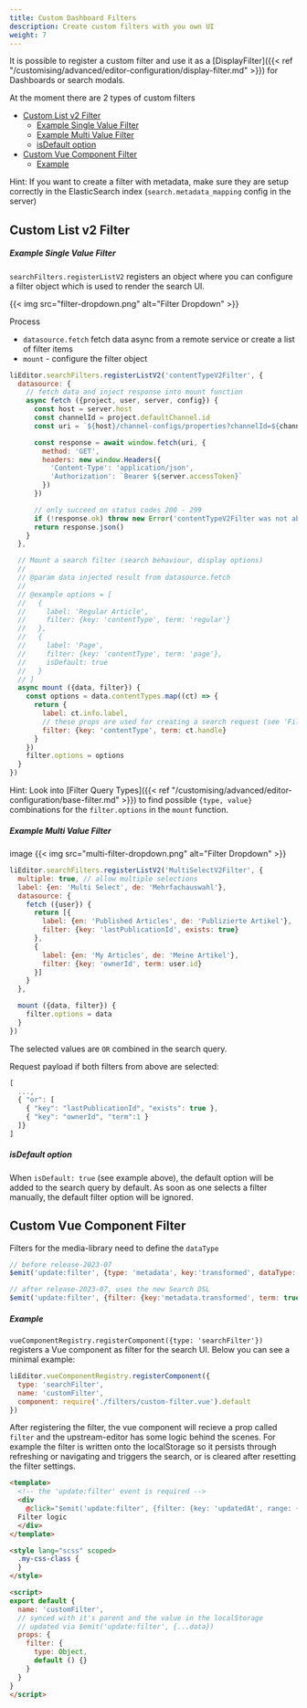 ```yaml
---
title: Custom Dashboard Filters
description: Create custom filters with you own UI
weight: 7
---
```


It is possible to register a custom filter and use it as a [DisplayFilter]({{< ref "/customising/advanced/editor-configuration/display-filter.md" >}}) for Dashboards or search modals.

At the moment there are 2 types of custom filters
- [Custom List v2 Filter](#custom-list-v2-filter)
  - [Example Single Value Filter](#example-single-value-filter)
  - [Example Multi Value Filter](#example-multi-value-filter)
  - [isDefault option](#isdefault-option)
- [Custom Vue Component Filter](#custom-vue-component-filter)
  - [Example](#example)

Hint: If you want to create a filter with metadata, make sure they are setup correctly in the ElasticSearch index (`search.metadata_mapping` config in the server)


## Custom List v2 Filter

##### Example Single Value Filter

`searchFilters.registerListV2` registers an object where you can configure a filter object which is used to render the search UI.

{{< img src="filter-dropdown.png" alt="Filter Dropdown" >}}

Process
- `datasource.fetch` fetch data async from a remote service or create a list of filter items
- `mount` - configure the filter object

```js
liEditor.searchFilters.registerListV2('contentTypeV2Filter', {
  datasource: {
    // fetch data and inject response into mount function
    async fetch ({project, user, server, config}) {
      const host = server.host
      const channelId = project.defaultChannel.id
      const uri = `${host}/channel-configs/properties?channelId=${channelId}&properties=contentTypes`

      const response = await window.fetch(uri, {
        method: 'GET',
        headers: new window.Headers({
          'Content-Type': 'application/json',
          'Authorization': `Bearer ${server.accessToken}`
        })
      })

      // only succeed on status codes 200 - 299
      if (!response.ok) throw new Error('contentTypeV2Filter was not able to fetch data')
      return response.json()
    }
  },

  // Mount a search filter (search behaviour, display options)
  //
  // @param data injected result from datasource.fetch
  //
  // @example options = [
  //   {
  //     label: 'Regular Article',
  //     filter: {key: 'contentType', term: 'regular'}
  //   },
  //   {
  //     label: 'Page',
  //     filter: {key: 'contentType', term: 'page'},
  //     isDefault: true
  //   }
  // ]
  async mount ({data, filter}) {
    const options = data.contentTypes.map((ct) => {
      return {
        label: ct.info.label,
        // these props are used for creating a search request (see 'Filter Query Types' link below)
        filter: {key: 'contentType', term: ct.handle}
      }
    })
    filter.options = options
  }
})
```

Hint: Look into [Filter Query Types]({{< ref "/customising/advanced/editor-configuration/base-filter.md" >}}) to find possible `{type, value}` combinations for the `filter.options` in the `mount` function.

##### Example Multi Value Filter

image {{< img src="multi-filter-dropdown.png" alt="Filter Dropdown" >}}

```js
liEditor.searchFilters.registerListV2('MultiSelectV2Filter', {
  multiple: true, // allow multiple selections
  label: {en: 'Multi Select', de: 'Mehrfachauswahl'},
  datasource: {
    fetch ({user}) {
      return [{
        label: {en: 'Published Articles', de: 'Publizierte Artikel'},
        filter: {key: 'lastPublicationId', exists: true}
      },
      {
        label: {en: 'My Articles', de: 'Meine Artikel'},
        filter: {key: 'ownerId', term: user.id}
      }]
    }
  },

  mount ({data, filter}) {
    filter.options = data
  }
})
```

The selected values are `OR` combined in the search query.

Request payload if both filters from above are selected:

```js
[
  ...,
  { "or": [
    { "key": "lastPublicationId", "exists": true },
    { "key": "ownerId", "term":1 }
  ]}
]
```

##### isDefault option

When `isDefault: true` (see example above), the default option will be added to the search query by default. As soon as one selects a filter manually, the default filter option will be ignored.



## Custom Vue Component Filter

Filters for the media-library need to define the `dataType`
```js
// before release-2023-07
$emit('update:filter', {type: 'metadata', key:'transformed', dataType: 'boolean', value: true})

// after release-2023-07, uses the new Search DSL
$emit('update:filter', {filter: {key:'metadata.transformed', term: true}})
```

##### Example

`vueComponentRegistry.registerComponent({type: 'searchFilter'})` registers a Vue component as filter for the search UI. Below you can see a minimal example:

```js
liEditor.vueComponentRegistry.registerComponent({
  type: 'searchFilter',
  name: 'customFilter',
  component: require('./filters/custom-filter.vue').default
})
```

After registering the filter, the vue component will recieve a prop called `filter` and the upstream-editor has some logic behind the scenes. For example the filter is written onto the localStorage so it persists through refreshing or navigating and triggers the search, or is cleared after resetting the filter settings.
```html
<template>
  <!-- the 'update:filter' event is required -->
  <div
    @click="$emit('update:filter', {filter: {key: 'updatedAt', range: {gte: 'now-24h'}})">
  Filter logic
  </div>
</template>

<style lang="scss" scoped>
  .my-css-class {
  }
</style>

<script>
export default {
  name: 'customFilter',
  // synced with it's parent and the value in the localStorage
  // updated via $emit('update:filter', {...data})
  props: {
    filter: {
      type: Object,
      default () {}
    }
  }
}
</script>
```
